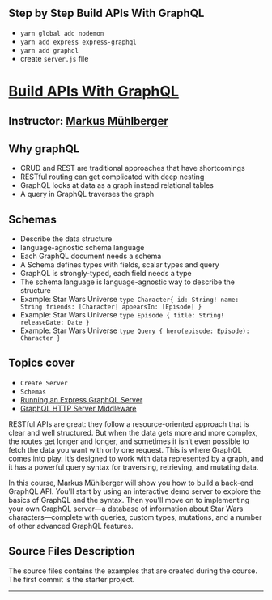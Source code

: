 ## Step by Step Build APIs With GraphQL
- `yarn global add nodemon`
- `yarn add express express-graphql`
- `yarn add graphql`
- create `server.js` file

# [Build APIs With GraphQL](https://code.tutsplus.com/courses/build-apis-with-graphql/lessons/installing-the-prerequisites)
## Instructor: [Markus Mühlberger](https://tutsplus.com/authors/markus-muehlberger?_ga=2.7570034.110113772.1595497528-1627953844.1587647269)

## Why graphQL
- CRUD and REST are traditional approaches that have shortcomings
- RESTful routing can get complicated with deep nesting
- GraphQL looks at data as a graph instead relational tables
- A query in GraphQL traverses the graph

## Schemas
- Describe the data structure
- language-agnostic schema language
- Each GraphQL document needs a schema
- A Schema defines types with fields, scalar types and query
- GraphQL is strongly-typed, each field needs a type
- The schema language is language-agnostic way to describe the structure
- Example: Star Wars Universe `type Character{
    id: String!
    name: String
    friends: [Character]
    appearsIn: [Episode]
}`
- Example: Star Wars Universe `
    type Episode {
        title: String!
        releaseDate: Date
    }
`
- Example: Star Wars Universe `
    type Query {
        hero(episode: Episode): Character
    }
`


## Topics cover
- `Create Server`
- `Schemas`
- [Running an Express GraphQL Server](https://graphql.org/graphql-js/running-an-express-graphql-server/)
- [GraphQL HTTP Server Middleware](https://github.com/graphql/express-graphql)


RESTful APIs are great: they follow a resource-oriented approach that is clear and well structured. But when the data gets more and more complex, the routes get longer and longer, and sometimes it isn’t even possible to fetch the data you want with only one request. This is where GraphQL comes into play. It’s designed to work with data represented by a graph, and it has a powerful query syntax for traversing, retrieving, and mutating data.

In this course, Markus Mühlberger will show you how to build a back-end GraphQL API. You'll start by using an interactive demo server to explore the basics of GraphQL and the syntax. Then you'll move on to implementing your own GraphQL server—a database of information about Star Wars characters—complete with queries, custom types, mutations, and a number of other advanced GraphQL features.


## Source Files Description

The source files contains the examples that are created during the course. The first commit is the starter project.

------



